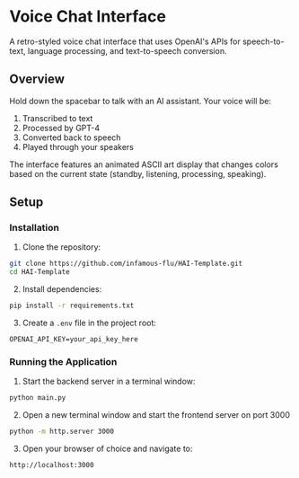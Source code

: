 # Voice Chat Interface

A retro-styled voice chat interface that uses OpenAI's APIs for speech-to-text, language processing, and text-to-speech conversion.

## Overview

Hold down the spacebar to talk with an AI assistant. Your voice will be:
1. Transcribed to text
2. Processed by GPT-4
3. Converted back to speech
4. Played through your speakers

The interface features an animated ASCII art display that changes colors based on the current state (standby, listening, processing, speaking).

## Setup

### Installation
1. Clone the repository:
```bash
git clone https://github.com/infamous-flu/HAI-Template.git
cd HAI-Template
```

2. Install dependencies:
```bash
pip install -r requirements.txt
```

3. Create a `.env` file in the project root:
```
OPENAI_API_KEY=your_api_key_here
```

### Running the Application

1. Start the backend server in a terminal window:
```bash
python main.py
```

2. Open a new terminal window and start the frontend server on port 3000
```bash
python -m http.server 3000
```

3. Open your browser of choice and navigate to:
```
http://localhost:3000
```
